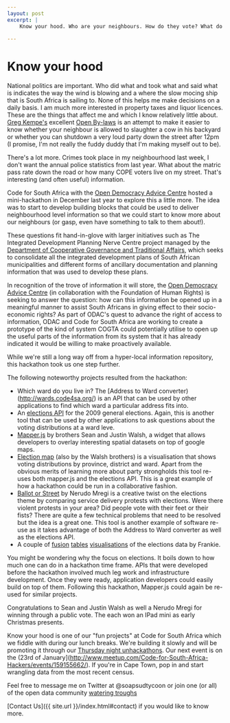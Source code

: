 ```yaml
---
layout: post
excerpt: |
    Know your hood. Who are your neighbours. How do they vote? What do they earn and what are their houses worth? Learn more about the schools in your area. How do you contact your ward councillor and what are they spending their ward allocation budgets on? Many of us don't know although the data exists. Code for South Africa hosted a mini-hackathon last year with the Open Democracy Advice centre to explore just that.
    
---
```


Know your hood
==============

National politics are important. Who did what and took what and said what is indicates the way the wind is blowing and a where the slow mocing ship that is South Africa is sailing to. None of this helps me make decisions on a daily basis. I am much more interested in property taxes and liquor licences. These are the things that affect me and which I know relatively little about. [Greg Kempe's](https://twitter.com/longhotsummer) excellent [Open By-laws](http://openbylaws.org.za) is an attempt to make it easier to know whether your neighbour is allowed to slaughter a cow in his backyard or whether you can shutdown a very loud party down the street after 12pm (I promise, I'm not really the fuddy duddy that I'm making myself out to be). 

There's a lot more. Crimes took place in my neighbourhood last week, I don't want the annual police statistics from last year. What about the matric pass rate down the road or how many COPE voters live on my street. That's interesting (and often useful) information. 

Code for South Africa with the [Open Democracy Advice Centre](http://www.opendemocracy.org.za) hosted a mini-hackathon in December last year to explore this a little more. The idea was to start to develop building blocks that could be used to deliver neighbourhood level information so that we could start to know more about our neighbours (or gasp, even have something to talk to them about!). 

These questions fit hand-in-glove with larger initiatives such as The Integrated Development Planning Nerve Centre project managed by the [Department of Cooperative Governance and Traditional Affairs](http://www.cogta.gov.za), which seeks to consolidate all the integrated development plans of South African municipalities and different forms of ancillary documentation and planning information that was used to develop these plans. 

In recognition of the trove of information it will store, the [Open Democracy Advice Centre](http://www.opendemocracy.org.za) (in collaboration with the Foundation of Human Rights) is seeking to answer the question: how can this information be opened up in a meaningful manner to assist South Africans in giving effect to their socio-economic rights? As part of ODAC's quest to advance the right of access to information, ODAC and Code for South Africa are working to create a prototype of the kind of system COGTA could potentially utilise to open up the useful parts of the information from its system that it has already indicated it would be willing to make proactively available.

While we're still a long way off from a hyper-local information repository, this hackathon took us one step further. 

The following noteworthy projects resulted from the hackathon:
* Which ward do you live in? The [Address to Ward converter)(http://wards.code4sa.org/) is an API that can be used by other applications to find which ward a particular address fits into.
* An [elections API](http://iec.code4sa.org/) for the 2009 general elections. Again, this is another tool that can be used by other applications to ask questions about the voting distributions at a ward leve.
* [Mapper.js](http://www.capesean.co.za/mapper/) by brothers Sean and Justin Walsh, a widget that allows developers to overlay interesting spatial datasets on top of google maps.
* [Election map](http://www.electionmap.co.za/) (also by the Walsh brothers) is a visualisation that shows voting distributions by province, district and ward. Apart from the obvious merits of learning more about party strongholds this tool re-uses both mapper.js and the elections API. This is a great example of how a hackathon could be run in a collaborative fashion.
* [Ballot or Street](http://ballot-or-street.aws.af.cm/) by Nerudo Mregi is a creative twist on the elections theme by comparing service delivery protests with elections. Were there violent protests in your area? Did people vote with their feet or their fists? There are quite a few technical problems that need to be resolved but the idea is a great one. This tool is another example of software re-use as it takes advantage of both the Address to Ward converter as well as the elections API.
* A couple of [fusion](https://www.google.com/fusiontables/DataSource?docid=10Nq9HJr42xuf_7SY33AHeJFRxD-CefdnctW4Jqs) [tables](https://www.google.com/fusiontables/DataSource?docid=10Nq9HJr42xuf_7SY33AHeJFRxD-CefdnctW4Jqs) [visualisations](https://www.google.com/fusiontables/DataSource?docid=1QIs374qGWLdQVLDvi5l9oMepm-Pe_1hnAqfPsDo) of the elections data by Frankie.

You might be wondering why the focus on elections. It boils down to how much one can do in a hackathon time frame. APIs that were developed before the hackathon involved much leg work and infrastructure development. Once they were ready, application developers could easily build on top of them. Following this hackathon, Mapper.js could again be re-used for similar projects.


Congratulations to Sean and Justin Walsh as well a Nerudo Mregi for winning through a public vote. The each won an IPad mini as early Christmas presents. 

Know your hood is one of our "fun projects" at Code for South Africa which we fiddle with during our lunch breaks. We're building it slowly and will be promoting it through our [Thursday night unhackathons](http://www.meetup.com/Code-for-South-Africa-Hackers/). Our next event is on the (23rd of January](http://www.meetup.com/Code-for-South-Africa-Hackers/events/159155662/). If you're in Cape Town, pop in and start wrangling data from the most recent census.

Feel free to message me on Twitter at @soapsudtycoon or join one (or all) of the open data community [watering troughs](http://www.code4sa.org/index.html#about-opendata)

[Contact Us]({{ site.url }}/index.html#contact) if you would like to know more.




